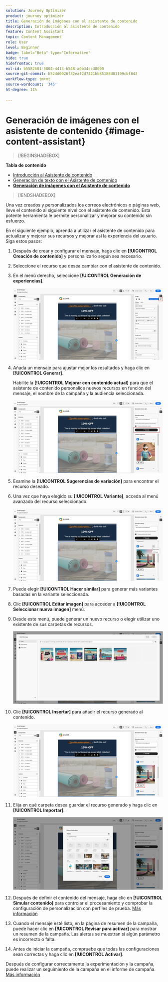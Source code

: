 ```yaml
---
solution: Journey Optimizer
product: journey optimizer
title: Generación de imágenes con el asistente de contenido
description: Introducción al asistente de contenido
feature: Content Assistant
topic: Content Management
role: User
level: Beginner
badge: label="Beta" type="Informative"
hide: true
hidefromtoc: true
exl-id: b5582601-5804-4413-b548-a0b34cc38090
source-git-commit: b524d0026f32eaf2d7421bb85188d01199cbf843
workflow-type: tm+mt
source-wordcount: '345'
ht-degree: 11%

---
```


# Generación de imágenes con el asistente de contenido {#image-content-assistant}

>[!BEGINSHADEBOX]

**Tabla de contenido**

* [Introducción al Asistente de contenido](gs-generative.md)
* [Generación de texto con el Asistente de contenido](generative-content.md)
* **[Generación de imágenes con el Asistente de contenido](generative-image.md)**

>[!ENDSHADEBOX]

Una vez creados y personalizados los correos electrónicos o páginas web, lleve el contenido al siguiente nivel con el asistente de contenido. Esta potente herramienta le permite personalizar y mejorar su contenido sin esfuerzo.

En el siguiente ejemplo, aprenda a utilizar el asistente de contenido para actualizar y mejorar sus recursos y mejorar así la experiencia del usuario. Siga estos pasos:

1. Después de crear y configurar el mensaje, haga clic en **[!UICONTROL Creación de contenido]** y personalizarlo según sea necesario.

1. Seleccione el recurso que desea cambiar con el asistente de contenido.

1. En el menú derecho, seleccione **[!UICONTROL Generación de experiencias]**.

   ![](assets/gen-ai-image-1.png)

1. Añada un mensaje para ajustar mejor los resultados y haga clic en **[!UICONTROL Generar]**.

   Habilite la **[!UICONTROL Mejorar con contenido actual]** para que el asistente de contenido personalice nuevos recursos en función del mensaje, el nombre de la campaña y la audiencia seleccionada.

   ![](assets/gen-ai-image-2.png)

1. Examine la **[!UICONTROL Sugerencias de variación]** para encontrar el recurso deseado.

1. Una vez que haya elegido su **[!UICONTROL Variante]**, acceda al menú avanzado del recurso seleccionado.

   ![](assets/gen-ai-image-3.png)

1. Puede elegir **[!UICONTROL Hacer similar]** para generar más variantes basadas en la variante seleccionada.

1. Clic **[!UICONTROL Editar imagen]** para acceder a **[!UICONTROL Seleccionar nueva imagen]** menú.

1. Desde este menú, puede generar un nuevo recurso o elegir utilizar uno existente de sus carpetas de recursos.

   ![](assets/gen-ai-image-4.png)

1. Clic **[!UICONTROL Insertar]** para añadir el recurso generado al contenido.

   ![](assets/gen-ai-image-5.png)

1. Elija en qué carpeta desea guardar el recurso generado y haga clic en **[!UICONTROL Importar]**.

   ![](assets/gen-ai-image-6.png)

1. Después de definir el contenido del mensaje, haga clic en **[!UICONTROL Simular contenido]** para controlar el procesamiento y comprobar la configuración de personalización con perfiles de prueba. [Más información](../email/preview.md)

1. Cuando el mensaje esté listo, en la página de resumen de la campaña, puede hacer clic en **[!UICONTROL Revisar para activar]** para mostrar un resumen de la campaña. Las alertas se muestran si algún parámetro es incorrecto o falta.

1. Antes de iniciar la campaña, compruebe que todas las configuraciones sean correctas y haga clic en **[!UICONTROL Activar]**.

Después de configurar correctamente la experimentación y la campaña, puede realizar un seguimiento de la campaña en el informe de campaña. [Más información](../reports/campaign-global-report.md#experimentation-report)
